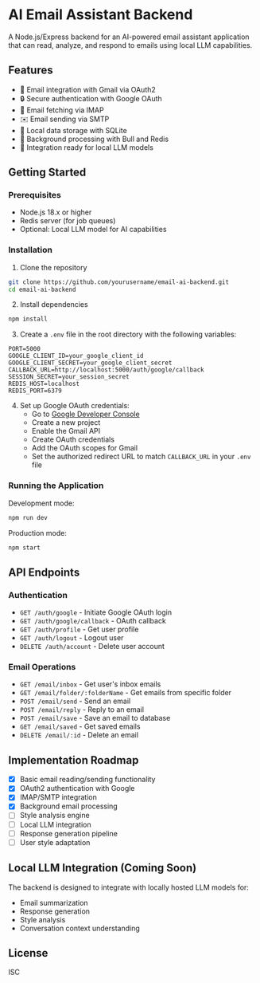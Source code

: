 # AI Email Assistant Backend

A Node.js/Express backend for an AI-powered email assistant application that can read, analyze, and respond to emails using local LLM capabilities.

## Features

- 📧 Email integration with Gmail via OAuth2
- 🔒 Secure authentication with Google OAuth
- 📁 Email fetching via IMAP
- ✉️ Email sending via SMTP
- 💾 Local data storage with SQLite
- 🔄 Background processing with Bull and Redis
- 🧠 Integration ready for local LLM models

## Getting Started

### Prerequisites

- Node.js 18.x or higher
- Redis server (for job queues)
- Optional: Local LLM model for AI capabilities

### Installation

1. Clone the repository

```bash
git clone https://github.com/yourusername/email-ai-backend.git
cd email-ai-backend
```

2. Install dependencies

```bash
npm install
```

3. Create a `.env` file in the root directory with the following variables:

```
PORT=5000
GOOGLE_CLIENT_ID=your_google_client_id
GOOGLE_CLIENT_SECRET=your_google_client_secret
CALLBACK_URL=http://localhost:5000/auth/google/callback
SESSION_SECRET=your_session_secret
REDIS_HOST=localhost
REDIS_PORT=6379
```

4. Set up Google OAuth credentials:
   - Go to [Google Developer Console](https://console.developers.google.com/)
   - Create a new project
   - Enable the Gmail API
   - Create OAuth credentials
   - Add the OAuth scopes for Gmail
   - Set the authorized redirect URL to match `CALLBACK_URL` in your `.env` file

### Running the Application

Development mode:

```bash
npm run dev
```

Production mode:

```bash
npm start
```

## API Endpoints

### Authentication

- `GET /auth/google` - Initiate Google OAuth login
- `GET /auth/google/callback` - OAuth callback
- `GET /auth/profile` - Get user profile
- `GET /auth/logout` - Logout user
- `DELETE /auth/account` - Delete user account

### Email Operations

- `GET /email/inbox` - Get user's inbox emails
- `GET /email/folder/:folderName` - Get emails from specific folder
- `POST /email/send` - Send an email
- `POST /email/reply` - Reply to an email
- `POST /email/save` - Save an email to database
- `GET /email/saved` - Get saved emails
- `DELETE /email/:id` - Delete an email

## Implementation Roadmap

- [x] Basic email reading/sending functionality
- [x] OAuth2 authentication with Google
- [x] IMAP/SMTP integration
- [x] Background email processing
- [ ] Style analysis engine
- [ ] Local LLM integration
- [ ] Response generation pipeline
- [ ] User style adaptation

## Local LLM Integration (Coming Soon)

The backend is designed to integrate with locally hosted LLM models for:

- Email summarization
- Response generation
- Style analysis
- Conversation context understanding

## License

ISC
